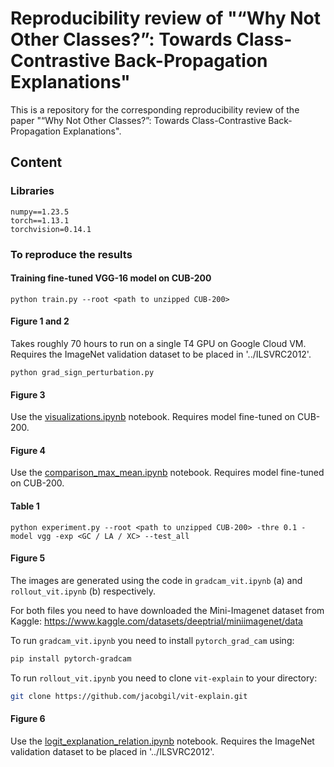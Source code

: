 # Reproducibility review of "“Why Not Other Classes?”: Towards Class-Contrastive Back-Propagation Explanations"

This is a repository for the corresponding reproducibility review of the paper "“Why Not Other Classes?”: Towards Class-Contrastive Back-Propagation Explanations".

## Content

### Libraries
```
numpy==1.23.5
torch==1.13.1
torchvision=0.14.1
```

### To reproduce the results


#### Training fine-tuned VGG-16 model on CUB-200
```
python train.py --root <path to unzipped CUB-200>
```

#### Figure 1 and 2
Takes roughly 70 hours to run on a single T4 GPU on Google Cloud VM.
Requires the ImageNet validation dataset to be placed in '../ILSVRC2012'.

```
python grad_sign_perturbation.py
```

#### Figure 3
Use the [visualizations.ipynb](visualizations.ipynb) notebook. Requires model fine-tuned on CUB-200.

#### Figure 4
Use the [comparison_max_mean.ipynb](comparison_max_mean.ipynb) notebook. Requires model fine-tuned on CUB-200.

#### Table 1
```
python experiment.py --root <path to unzipped CUB-200> -thre 0.1 -model vgg -exp <GC / LA / XC> --test_all
```
#### Figure 5
The images are generated using the code in `gradcam_vit.ipynb` (a) and `rollout_vit.ipynb` (b) respectively. 

For both files you need to have downloaded the Mini-Imagenet dataset from Kaggle: https://www.kaggle.com/datasets/deeptrial/miniimagenet/data

To run `gradcam_vit.ipynb` you need to install `pytorch_grad_cam` using:

```bash
pip install pytorch-gradcam
``` 

To run `rollout_vit.ipynb` you need to clone `vit-explain` to your directory:

```bash
git clone https://github.com/jacobgil/vit-explain.git
```


#### Figure 6
Use the [logit_explanation_relation.ipynb](logit_explanation_relation.ipynb) notebook. Requires the ImageNet validation dataset to be placed in '../ILSVRC2012'.
